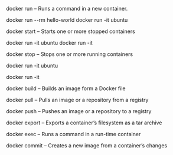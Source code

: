docker run – Runs a command in a new container.

docker run --rm hello-world
docker run -it ubuntu


docker start – Starts one or more stopped containers

docker run -it ubuntu
docker run -it 	


docker stop – Stops one or more running containers

docker run -it ubuntu

docker run -it 	

docker build – Builds an image form a Docker file

docker pull – Pulls an image or a repository from a registry

docker push – Pushes an image or a repository to a registry

docker export – Exports a container’s filesystem as a tar archive

docker exec – Runs a command in a run-time container

docker commit – Creates a new image from a container’s changes
